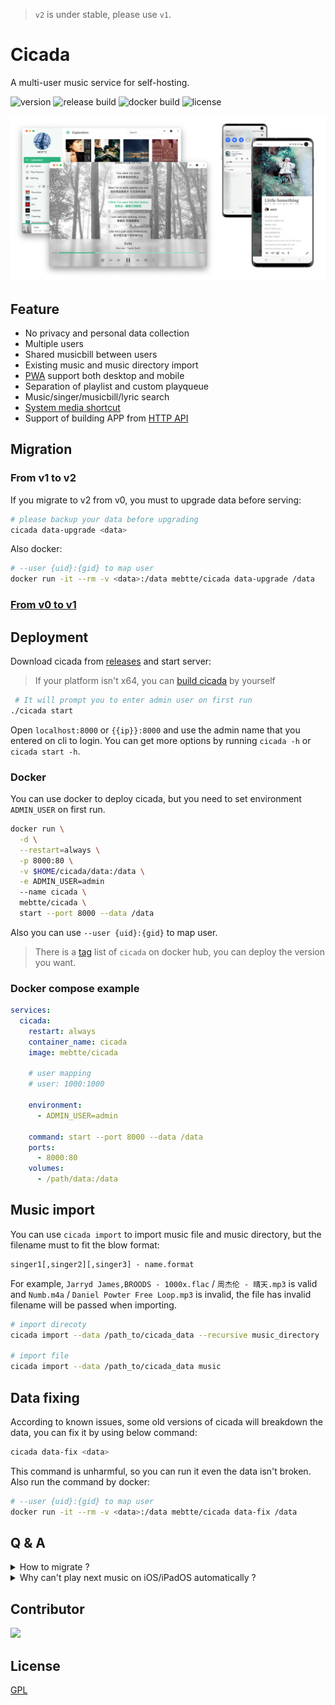 > `v2` is under stable, please use `v1`.

# Cicada

A multi-user music service for self-hosting.

![version](https://img.shields.io/github/v/release/mebtte/cicada?style=for-the-badge)
![release build](https://img.shields.io/github/actions/workflow/status/mebtte/cicada/build_and_release.yaml?label=release%20build&style=for-the-badge)
![docker build](https://img.shields.io/github/actions/workflow/status/mebtte/cicada/docker_build_and_push.yaml?label=docker%20build&style=for-the-badge)
![license](https://img.shields.io/github/license/mebtte/cicada?style=for-the-badge)

![](./docs/screenshot.png)

## Feature

- No privacy and personal data collection
- Multiple users
- Shared musicbill between users
- Existing music and music directory import
- [PWA](https://developer.mozilla.org/docs/Web/Progressive_web_apps) support both desktop and mobile
- Separation of playlist and custom playqueue
- Music/singer/musicbill/lyric search
- [System media shortcut](https://developer.mozilla.org/docs/Web/API/MediaSession)
- Support of building APP from [HTTP API](./apps/pwa/src/server)

## Migration

### From v1 to v2

If you migrate to v2 from v0, you must to upgrade data before serving:

```sh
# please backup your data before upgrading
cicada data-upgrade <data>
```

Also docker:

```sh
# --user {uid}:{gid} to map user
docker run -it --rm -v <data>:/data mebtte/cicada data-upgrade /data
```

### [From v0 to v1](https://github.com/mebtte/cicada/tree/v1#from-v0-to-v1)

## Deployment

Download cicada from [releases](https://github.com/mebtte/cicada/releases) and start server:

> If your platform isn't x64, you can [build cicada](./docs/build/index.md) by yourself

```sh
 # It will prompt you to enter admin user on first run
./cicada start
```

Open `localhost:8000` or `{{ip}}:8000` and use the admin name that you entered on cli to login. You can get more options by running `cicada -h` or `cicada start -h`.

### Docker

You can use docker to deploy cicada, but you need to set environment `ADMIN_USER` on first run.

```sh
docker run \
  -d \
  --restart=always \
  -p 8000:80 \
  -v $HOME/cicada/data:/data \
  -e ADMIN_USER=admin
  --name cicada \
  mebtte/cicada \
  start --port 8000 --data /data
```

Also you can use `--user {uid}:{gid}` to map user.

> There is a [tag](https://hub.docker.com/r/mebtte/cicada/tags) list of `cicada` on docker hub, you can deploy the version you want.

### Docker compose example

```yml
services:
  cicada:
    restart: always
    container_name: cicada
    image: mebtte/cicada

    # user mapping
    # user: 1000:1000

    environment:
      - ADMIN_USER=admin

    command: start --port 8000 --data /data
    ports:
      - 8000:80
    volumes:
      - /path/data:/data
```

## Music import

You can use `cicada import` to import music file and music directory, but the filename must to fit the blow format:

```txt
singer1[,singer2][,singer3] - name.format
```

For example, `Jarryd James,BROODS - 1000x.flac` / `周杰伦 - 晴天.mp3` is valid and `Numb.m4a` / `Daniel Powter Free Loop.mp3` is invalid, the file has invalid filename will be passed when importing.

```sh
# import direcoty
cicada import --data /path_to/cicada_data --recursive music_directory

# import file
cicada import --data /path_to/cicada_data music
```

## Data fixing

According to known issues, some old versions of cicada will breakdown the data, you can fix it by using below command:

```sh
cicada data-fix <data>
```

This command is unharmful, so you can run it even the data isn't broken. Also run the command by docker:

```sh
# --user {uid}:{gid} to map user
docker run -it --rm -v <data>:/data mebtte/cicada data-fix /data
```

## Q & A

<details>
  <summary>How to migrate ?</summary>

All of data is under `{{data}}` directory, copy or move it to new device.

</details>

<details>
  <summary>Why can't play next music on iOS/iPadOS automatically ?</summary>

Because compatibility of PWA is broken on iOS/iPadOS, there is a plan to develop a App for iOS/iPadOS but it is uncertain.

</details>

## Contributor

<a href="https://github.com/mebtte/cicada/graphs/contributors">
  <img src="https://contrib.rocks/image?repo=mebtte/cicada" />
</a>

## License

[GPL](./license)
